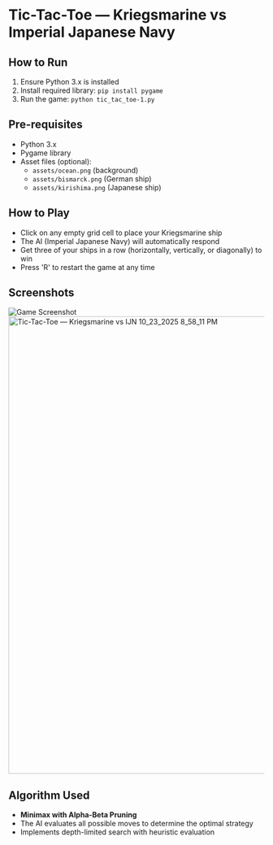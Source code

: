 # Tic-Tac-Toe — Kriegsmarine vs Imperial Japanese Navy

## How to Run
1. Ensure Python 3.x is installed
2. Install required library: `pip install pygame`
3. Run the game: `python tic_tac_toe-1.py`

## Pre-requisites
- Python 3.x
- Pygame library
- Asset files (optional):
  - `assets/ocean.png` (background)
  - `assets/bismarck.png` (German ship)
  - `assets/kirishima.png` (Japanese ship)

## How to Play
- Click on any empty grid cell to place your Kriegsmarine ship
- The AI (Imperial Japanese Navy) will automatically respond
- Get three of your ships in a row (horizontally, vertically, or diagonally) to win
- Press 'R' to restart the game at any time

## Screenshots
![Game Screenshot](screenshots/tic_tac_toe.png)<img width="900" height="900" alt="Tic-Tac-Toe — Kriegsmarine vs IJN 10_23_2025 8_58_11 PM" src="https://github.com/user-attachments/assets/f9863049-f86a-494c-9f28-9f51c4caf891" />

## Algorithm Used
- **Minimax with Alpha-Beta Pruning**
- The AI evaluates all possible moves to determine the optimal strategy
- Implements depth-limited search with heuristic evaluation
